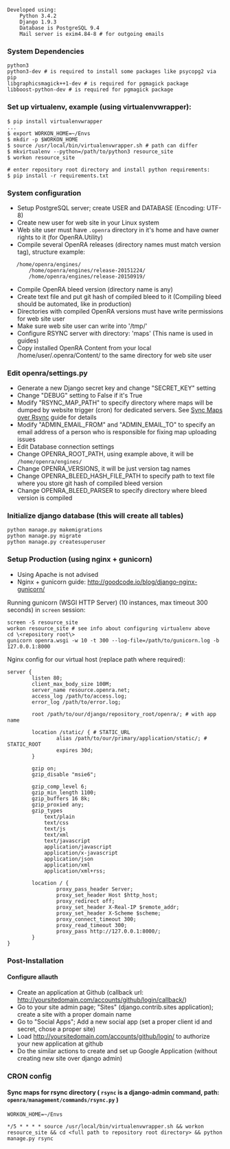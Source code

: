 ```
Developed using:
	Python 3.4.2
	Django 1.9.3
	Database is PostgreSQL 9.4
	Mail server is exim4.84-8 # for outgoing emails
```



### System Dependencies

```
python3
python3-dev # is required to install some packages like psycopg2 via pip
libgraphicsmagick++1-dev # is required for pgmagick package
libboost-python-dev # is required for pgmagick package
```



### Set up virtualenv, example (using virtualenvwrapper):

```
$ pip install virtualenvwrapper
...
$ export WORKON_HOME=~/Envs
$ mkdir -p $WORKON_HOME
$ source /usr/local/bin/virtualenvwrapper.sh # path can differ
$ mkvirtualenv --python=/path/to/python3 resource_site
$ workon resource_site

# enter repository root directory and install python requirements:
$ pip install -r requirements.txt
```



### System configuration

 * Setup PostgreSQL server; create USER and DATABASE (Encoding: UTF-8)
 * Create new user for web site in your Linux system
 * Web site user must have ```.openra``` directory in it's home and have owner rights to it (for OpenRA.Utility)
 * Compile several OpenRA releases (directory names must match version tag), structure example:
 ```
	/home/openra/engines/
		/home/openra/engines/release-20151224/
		/home/openra/engines/release-20150919/
 ```
 * Compile OpenRA bleed version (directory name is any)
 * Create text file and put git hash of compiled bleed to it (Compiling bleed should be automated, like in production)
 * Directories with compiled OpenRA versions must have write permissions for web site user
 * Make sure web site user can write into '/tmp/'
 * Configure RSYNC server with directory: 'maps' (This name is used in guides)
 * Copy installed OpenRA Content from your local /home/user/.openra/Content/ to the same directory for web site user



### Edit openra/settings.py

 * Generate a new Django secret key and change "SECRET_KEY" setting
 * Change "DEBUG" setting to False if it's True
 * Modify "RSYNC_MAP_PATH" to specify directory where maps will be dumped by website trigger (cron) for dedicated servers. See [Sync Maps over Rsync](https://github.com/OpenRA/OpenRA-Resources/wiki/Sync-maps-over-RSYNC-%28for-dedicated-servers%29) guide for details
 * Modify "ADMIN_EMAIL_FROM" and "ADMIN_EMAIL_TO" to specify an email address of a person who is responsible for fixing map uploading issues
 * Edit Database connection settings
 * Change OPENRA_ROOT_PATH, using example above, it will be ```/home/openra/engines/```
 * Change OPENRA_VERSIONS, it will be just version tag names
 * Change OPENRA_BLEED_HASH_FILE_PATH to specify path to text file where you store git hash of compiled bleed version
 * Change OPENRA_BLEED_PARSER to specify directory where bleed version is compiled



### Initialize django database (this will create all tables)

```
python manage.py makemigrations
python manage.py migrate
python manage.py createsuperuser
```

### Setup Production (using nginx + gunicorn)
* Using Apache is not advised
* Nginx + gunicorn guide: http://goodcode.io/blog/django-nginx-gunicorn/

Running gunicorn (WSGI HTTP Server) (10 instances, max timeout 300 seconds) in ```screen``` session:

```
screen -S resource_site
workon resource_site # see info about configuring virtualenv above
cd \<repository root\>
gunicorn openra.wsgi -w 10 -t 300 --log-file=/path/to/gunicorn.log -b 127.0.0.1:8000
```

Nginx config for our virtual host (replace path where required):

```
server {
		listen 80;
		client_max_body_size 100M;
		server_name resource.openra.net;
		access_log /path/to/access.log;
		error_log /path/to/error.log;

		root /path/to/our/django/repository_root/openra/; # with app name

		location /static/ { # STATIC_URL
				alias /path/to/our/primary/application/static/; # STATIC_ROOT
				expires 30d;
		}

		gzip on;
		gzip_disable "msie6";

		gzip_comp_level 6;
		gzip_min_length 1100;
		gzip_buffers 16 8k;
		gzip_proxied any;
		gzip_types
			text/plain
			text/css
			text/js
			text/xml
			text/javascript
			application/javascript
			application/x-javascript
			application/json
			application/xml
			application/xml+rss;

		location / {
				proxy_pass_header Server;
				proxy_set_header Host $http_host;
				proxy_redirect off;
				proxy_set_header X-Real-IP $remote_addr;
				proxy_set_header X-Scheme $scheme;
				proxy_connect_timeout 300;
				proxy_read_timeout 300;
				proxy_pass http://127.0.0.1:8000/;
		}
}
```



### Post-Installation
#### Configure allauth
 * Create an application at Github (callback url: http://yoursitedomain.com/accounts/github/login/callback/)
 * Go to your site admin page; "Sites" (django.contrib.sites application); create a site with a proper domain name
 * Go to "Social Apps"; Add a new social app (set a proper client id and secret, chose a proper site)
 * Load http://yoursitedomain.com/accounts/github/login/  to authorize your new application at github
 * Do the similar actions to create and set up Google Application (without creating new site over django admin)

### CRON config
#### Sync maps for rsync directory ( `rsync`   is a django-admin command, path:  `openra/management/commands/rsync.py` )
```
WORKON_HOME=~/Envs

*/5 * * * * source /usr/local/bin/virtualenvwrapper.sh && workon resource_site && cd <full path to repository root directory> && python manage.py rsync
```